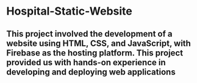 # Hospital-Static-Website

## This project involved the development of a website using HTML, CSS, and JavaScript, with Firebase as the hosting platform. This project provided us with hands-on experience in developing and deploying web applications

